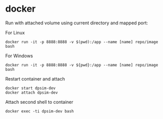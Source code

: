 # docker

Run with attached volume using current directory and mapped port:

For Linux
    
    docker run -it -p 8888:8888 -v $(pwd):/app --name [name] repo/image bash

For Windows

    docker run -it -p 8888:8888 -v ${pwd}:/app --name [name] repo/image bash

Restart container and attach
    
    docker start dpsim-dev
    docker attach dpsim-dev
    
Attach second shell to container

    docker exec -ti dpsim-dev bash
